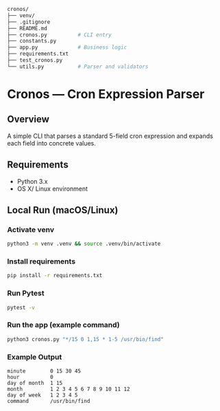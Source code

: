 ```bash
cronos/
├── venv/
├── .gitignore
├── README.md
├── cronos.py          # CLI entry
├── constants.py
├── app.py             # Business logic
├── requirements.txt
├── test_cronos.py
└── utils.py           # Parser and validators
```

# Cronos — Cron Expression Parser

## Overview
A simple CLI that parses a standard 5-field cron expression and expands each field into concrete values.

## Requirements
- Python 3.x
- OS X/ Linux environment

## Local Run (macOS/Linux)

### Activate venv
```bash
python3 -m venv .venv && source .venv/bin/activate
```
### Install requirements
```bash
pip install -r requirements.txt
```

### Run Pytest
```bash
pytest -v
```

### Run the app (example command)
```bash
python3 cronos.py "*/15 0 1,15 * 1-5 /usr/bin/find"
```
### Example Output

```text
minute        0 15 30 45
hour          0
day of month  1 15
month         1 2 3 4 5 6 7 8 9 10 11 12
day of week   1 2 3 4 5
command       /usr/bin/find
```
